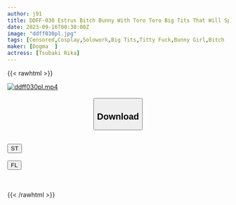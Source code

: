 ```yaml
---
author: j91
title: DDFF-030 Estrus Bitch Bunny With Toro Toro Big Tits That Will Sprinkle Indiscriminately If You Look At A Man Geki Titty Fuck X Geki Blow X Geki Cowgirl Eating Male Cock Rika Tsubaki
date: 2023-09-16T00:30:00Z
image: "ddff030pl.jpg"
tags: [Censored,Cosplay,Solowork,Big Tits,Titty Fuck,Bunny Girl,Bitch	]
maker: [Dogma  ]
actress: [Tsubaki Rika]
---
```



{{< rawhtml >}}

<div class="video" data-videoid="01BZX3gP0vcbjaX">
    <a href="javascript:;">
        <img src="https://my.j91.asia/posts/ddff030pl/ddff030pl.jpg" width="WIDTH" height="HEIGHT" alt="ddff030pl.mp4" loading="lazy">
    </a>
</div>

<script type="text/javascript" src="https://j91.asia/asset/on-demand-st.js"></script>

<br>
  <link rel="stylesheet" href="https://j91.asia/asset/bs5.css">
  
  <center>
  <button class="btn btn-primary" type="button" data-bs-toggle="collapse" data-bs-target=".multi-collapse" aria-expanded="false" aria-controls="multiCollapseExample1 multiCollapseExample2"><h2>Download</h2></button></center>
</p>
<div class="row">
  <div class="col">
    <div class="collapse multi-collapse" id="multiCollapseExample1">
      <div class="card card-body">
	      	      <br>
<div class="buttons">  
<a href="https://streamtape.to/v/01BZX3gP0vcbjaX"><button class="btn-hover color-3"><i class="fa fa-download"></i> ST</button></a></div>
    </div>
  </div>
</div>
  <div class="col">
    <div class="collapse multi-collapse" id="multiCollapseExample2">
      <div class="card card-body">
	      <br>
<div class="buttons">
    <a href="https://filelions.online/f/pxdtl3mdng0t"><button class="btn-hover color-9"><i class="fa fa-download"></i> FL</button></a></div>
<br><br>
      </div>
    </div>
  </div>
</div>

{{< /rawhtml >}}